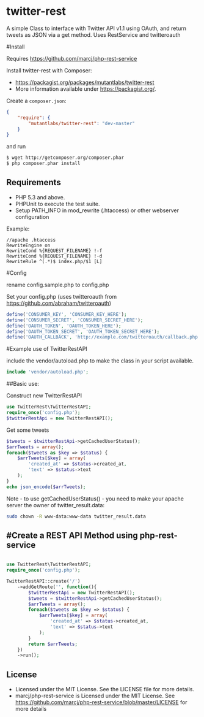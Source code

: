 twitter-rest
============

A simple Class to interface with Twitter API v1.1 using OAuth, and return tweets as JSON via a get method. Uses RestService and twitteroauth

#Install

Requires https://github.com/marcj/php-rest-service

Install twitter-rest with Composer:

 - https://packagist.org/packages/mutantlabs/twitter-rest
 - More information available under https://packagist.org/.

Create a `composer.json`:

```json
{
    "require": {
        "mutantlabs/twitter-rest": "dev-master"
    }
}
```

and run

```bash
$ wget http://getcomposer.org/composer.phar
$ php composer.phar install
```
Requirements
------------

 - PHP 5.3 and above.
 - PHPUnit to execute the test suite.
 - Setup PATH_INFO in mod_rewrite (.htaccess) or other webserver configuration

Example:
```
//apache .htaccess
RewriteEngine on
RewriteCond %{REQUEST_FILENAME} !-f
RewriteCond %{REQUEST_FILENAME} !-d
RewriteRule ^(.*)$ index.php/$1 [L]
```

#Config

rename config.sample.php to config.php

Set your config.php (uses twitteroauth from https://github.com/abraham/twitteroauth)

```php
define('CONSUMER_KEY', 'CONSUMER_KEY_HERE');
define('CONSUMER_SECRET', 'CONSUMER_SECRET_HERE');
define('OAUTH_TOKEN', 'OAUTH_TOKEN_HERE');
define('OAUTH_TOKEN_SECRET', 'OAUTH_TOKEN_SECRET_HERE');
define('OAUTH_CALLBACK', 'http://example.com/twitteroauth/callback.php');
```

#Example use of TwitterRestAPI

include the vendor/autoload.php to make the class in your script available.

```php
include 'vendor/autoload.php';
```

##Basic use:

Construct new TwitterRestAPI

```php
use TwitterRest\TwitterRestAPI;
require_once('config.php');
$twitterRestApi = new TwitterRestAPI();
```

Get some tweets
```php
$tweets = $twitterRestApi->getCachedUserStatus();
$arrTweets = array();
foreach($tweets as $key => $status) {
    $arrTweets[$key] = array(
        'created_at' => $status->created_at,
        'text' => $status->text
    );
}
echo json_encode($arrTweets);
```

Note - to use getCachedUserStatus() - you need to make your apache server the owner of twitter_result.data:

```bash
sudo chown -R www-data:www-data twitter_result.data
```
#Create a REST API Method using php-rest-service
----------

```php

use TwitterRest\TwitterRestAPI;
require_once('config.php');

TwitterRestAPI::create('/')
    ->addGetRoute('', function(){
        $twitterRestApi = new TwitterRestAPI();
        $tweets = $twitterRestApi->getCachedUserStatus();
        $arrTweets = array();
        foreach($tweets as $key => $status) {
            $arrTweets[$key] = array(
                'created_at' => $status->created_at,
                'text' => $status->text
            );
        }
        return $arrTweets;
    })
    ->run();
```

License
-------

 - Licensed under the MIT License. See the LICENSE file for more details.
 - marcj/php-rest-service is Licensed under the MIT License. See https://github.com/marcj/php-rest-service/blob/master/LICENSE for more details

